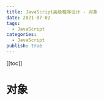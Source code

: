 ```yaml
---
title: JavaScript高级程序设计 - 对象
date: 2021-07-02
tags:
  - JavaScript
categories:
  - JavaScript
publish: true
---
```


[[toc]]

# 对象

